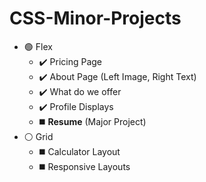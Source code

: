 # CSS-Minor-Projects

- 🟢 Flex
    - ✔️ Pricing Page 
    - ✔️ About Page (Left Image, Right Text)
    - ✔️ What do we offer
    - ✔️ Profile Displays
    - ◼️ **Resume** (Major Project)
- ⚪ Grid
    - ◼️ Calculator Layout
    - ◼️ Responsive Layouts 
